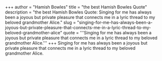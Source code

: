 +++
author = "Hamish Bowles"
title = "the best Hamish Bowles Quote"
description = "the best Hamish Bowles Quote: Singing for me has always been a joyous but private pleasure that connects me in a lyric thread to my beloved grandmother Alice."
slug = "singing-for-me-has-always-been-a-joyous-but-private-pleasure-that-connects-me-in-a-lyric-thread-to-my-beloved-grandmother-alice"
quote = '''Singing for me has always been a joyous but private pleasure that connects me in a lyric thread to my beloved grandmother Alice.'''
+++
Singing for me has always been a joyous but private pleasure that connects me in a lyric thread to my beloved grandmother Alice.
